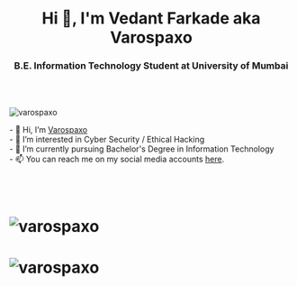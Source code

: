 <h1 align="center">Hi 👋, I'm Vedant Farkade aka Varospaxo</h1>
<h3 align="center">B.E. Information Technology Student at University of Mumbai</h3></br></br>
<p align="left"> <img src="https://komarev.com/ghpvc/?username=varospaxo&label=Profile%20views&color=blue&style=flat-square" alt="varospaxo" /> </p>
<p>- 👋 Hi, I’m <a href="https://github.com/varospaxo/">Varospaxo</a></br>
- 👀 I’m interested in Cyber Security / Ethical Hacking</br>
- 🌱 I’m currently pursuing Bachelor's Degree in Information Technology</br>
- 📫 You can reach me on my social media accounts <a href="https://linktr.ee/vedantfar">here</a>.</p></br></br>

# <p align=left><img align="center" src="https://github-readme-stats.vercel.app/api?username=varospaxo&show_icons=true&locale=en&theme=transparent" alt="varospaxo" /></p>

# <p align=left><img align="center" src="https://github-readme-stats.vercel.app/api/top-langs/?username=varospaxo&layout=compact&hide=html&theme=transparent" alt="varospaxo" /></p>


<!---
varospaxo/varospaxo is a ✨ special ✨ repository because its `README.md` (this file) appears on your GitHub profile.
You can click the Preview link to take a look at your changes.
--->
